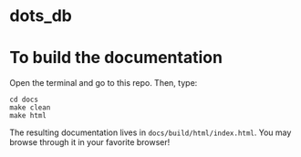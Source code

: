 # dots_db

# To build the documentation
Open the terminal and go to this repo.
Then, type:
```
cd docs  
make clean  
make html  
```
The resulting documentation lives in `docs/build/html/index.html`. You may
browse through it in your favorite browser!
